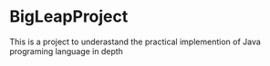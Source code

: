 # BigLeapProject
This is a project to underastand the practical implemention of Java programing language in depth
